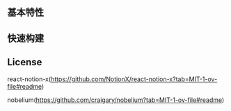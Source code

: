 ## 基本特性


## 快速构建


## License
react-notion-x(https://github.com/NotionX/react-notion-x?tab=MIT-1-ov-file#readme)


nobelium(https://github.com/craigary/nobelium?tab=MIT-1-ov-file#readme)
